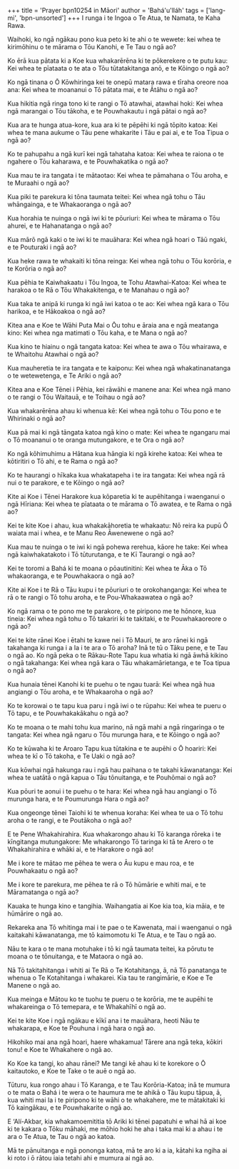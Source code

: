 +++
title = 'Prayer bpn10254 in Māori'
author = 'Bahá'u'lláh'
tags = ['lang-mi', 'bpn-unsorted']
+++
I runga i te Ingoa o Te Atua, te Namata, te Kaha Rawa. 

Waihoki, ko ngā ngākau pono kua peto ki te ahi o te wewete: kei whea te kirimōhinu o te mārama o Tōu Kanohi, e Te Tau o ngā ao? 

Ko ērā kua pātata ki a Koe kua whakarērēna ki te pōkerekere o te putu kau: Kei whea te pīataata o te ata o Tōu tūtatakitanga anō, e te Kōingo o ngā ao? 

Ko ngā tinana o Ō Kōwhiringa kei te onepū matara rawa e tīraha oreore noa ana: Kei whea te moananui o Tō pātata mai, e te Ātāhu o ngā ao? 

Kua hikitia ngā ringa tono ki te rangi o Tō atawhai, atawhai hoki: Kei whea ngā marangai o Tōu tākoha, e te Pouwhakautu i ngā pātai o ngā ao? 

Kua ara te hunga atua-kore, kua ara ki te pēpēhi ki ngā tōpito katoa: Kei whea te mana aukume o Tāu pene whakarite i Tāu e pai ai, e te Toa Tipua o ngā ao? 

Ko te pahupahu a ngā kurī kei ngā tahataha katoa: Kei whea te raiona o te ngahere o Tōu kaharawa, e te Pouwhakatika o ngā ao? 

Kua mau te ira tangata i te mātaotao: Kei whea te pāmahana o Tōu aroha, e te Muraahi o ngā ao? 

Kua piki te parekura ki tōna taumata teitei: Kei whea ngā tohu o Tāu whāngainga, e te Whakaoranga o ngā ao? 

Kua horahia te nuinga o ngā iwi ki te pōuriuri: Kei whea te mārama o Tōu ahurei, e te Hahanatanga o ngā ao? 

Kua mārō ngā kaki o te iwi ki te mauāhara: Kei whea ngā hoari o Tāū ngaki, e te Pouturaki i ngā ao? 

Kua heke rawa te whakaiti ki tōna reinga: Kei whea ngā tohu o Tōu korōria, e te Korōria o ngā ao? 

Kua pēhia te Kaiwhakaatu i Tōu Ingoa, te Tohu Atawhai-Katoa: Kei whea te harakoa o te Rā o Tōu Whakakitenga, e te Manahau o ngā ao?

Kua taka te anipā ki runga ki ngā iwi katoa o te ao: Kei whea ngā kara o Tōu harikoa, e te Hākoakoa o ngā ao? 


Kitea ana e Koe te Wāhi Puta Mai o Ōu tohu e āraia ana e ngā meatanga kino: Kei whea nga matimati o Tōu kaha, e te Mana o ngā ao? 

Kua kino te hiainu o ngā tangata katoa: Kei whea te awa o Tōu whairawa, e te Whaitohu Atawhai o ngā ao? 

Kua mauheretia te ira tangata e te kaiponu: Kei whea ngā whakatinanatanga o te wetewetenga, e Te Ariki o ngā ao? 

Kitea ana e Koe Tēnei i Pēhia, kei rāwāhi e manene ana: Kei whea ngā mano o te rangi o Tōu Waitauā, e te Toihau o ngā ao? 

Kua whakarērēna ahau ki whenua kē: Kei whea ngā tohu o Tōu pono e te Whirinaki o ngā ao? 

Kua pā mai ki ngā tāngata katoa ngā kino o mate: Kei whea te ngangaru mai o Tō moananui o te oranga mutungakore, e te Ora o ngā ao? 

Ko ngā kōhimuhimu a Hātana kua hāngia ki ngā kirehe katoa: Kei whea te kōtiritiri o Tō ahi, e te Rama o ngā ao?

Ko te haurangi o hīkaka kua whakatapeha i te ira tangata: Kei whea ngā rā nui o te parakore, e te Kōingo o ngā ao? 

Kite ai Koe i Tēnei Harakore kua kōparetia ki te aupēhitanga i waenganui o ngā Hīriana: Kei whea te pīataata o te mārama o Tō awatea, e te Rama o ngā ao?

Kei te kite Koe i ahau, kua whakakāhoretia te whakaatu: Nō reira ka pupū Ō waiata mai i whea, e te Manu Reo Āwenewene o ngā ao? 

Kua mau te nuinga o te iwi ki ngā pohewa rerehua, kāore he take: Kei whea ngā kaiwhakatakoto i Tō tūturutanga, e te Kī Taurangi o ngā ao? 

Kei te toromi a Bahá ki te moana o pōautinitini: Kei whea te Āka o Tō whakaoranga, e te Pouwhakaora o ngā ao? 

Kite ai Koe i te Rā o Tāu kupu i te pōuriuri o te orokohanganga: Kei whea te rā o te rangi o Tō tohu aroha, e te Pou-Whakaawatea o ngā ao? 

Ko ngā rama o te pono me te parakore, o te piripono me te hōnore, kua tineia: Kei whea ngā tohu o Tō takariri ki te takitaki, e te Pouwhakaoreore o ngā ao?


Kei te kite rānei Koe i ētahi te kawe nei i Tō Mauri, te aro rānei ki ngā takahanga ki runga i a Ia i te ara o Tō aroha? Inā te tū o Tāku pene, e te Tau o ngā ao. 
Ko ngā peka o te Rākau-Rote Tapu kua whatia ki ngā āwhā kikino o ngā takahanga: Kei whea ngā kara o Tāu whakamārietanga, e te Toa tipua o ngā ao? 

Kua hunaia tēnei Kanohi ki te puehu o te ngau tuarā: Kei whea ngā hua angiangi o Tōu aroha, e te Whakaaroha o ngā ao?

Ko te korowai o te tapu kua paru i ngā iwi o te rūpahu: Kei whea te pueru o Tō tapu, e te Pouwhakakākahu o ngā ao? 

Ko te moana o te mahi tohu kua marino, nā ngā mahi a ngā ringaringa o te tangata: Kei whea ngā ngaru o Tōu murunga hara, e te Kōingo o ngā ao? 

Ko te kūwaha ki te Aroaro Tapu kua tūtakina e te aupēhi o Ō hoariri: Kei whea te kī o Tō takoha, e Te Uaki o ngā ao? 

Kua kōwhai ngā hakunga rau i ngā hau paihana o te takahi kāwanatanga: Kei whea te uatātā o ngā kapua o Tāu tōnuitanga, e te Pouhōmai o ngā ao?

Kua pōuri te aonui i te puehu o te hara: Kei whea ngā hau angiangi o Tō murunga hara, e te Poumurunga Hara o ngā ao? 

Kua ongeonge tēnei Taiohi ki te whenua koraha: Kei whea te ua o Tō tohu aroha o te rangi, e te Poutākoha o ngā ao? 

E te Pene Whakahirahira. Kua whakarongo ahau ki Tō karanga rōreka i te kīngitanga mutungakore: Me whakarongo Tō taringa ki tā te Arero o te Whakahirahira e whāki ai, e te Harakore o ngā ao! 

Me i kore te mātao me pēhea te wera o Āu kupu e mau roa, e te Pouwhakaatu o ngā ao? 

Me i kore te parekura, me pēhea te rā o Tō hūmārie e whiti mai, e te Māramatanga o ngā ao? 

Kauaka te hunga kino e tangihia. Waihangatia ai Koe kia toa, kia māia, e te hūmārire o ngā ao. 

Rekareka ana Tō whitinga mai i te pae o te Kawenata, mai i waenganui o ngā kaitakahi kāwanatanga, me tō kaimomotu ki Te Atua, e te Tau o ngā ao. 

Nāu te kara o te mana motuhake i tō ki ngā taumata teitei, ka pōrutu te moana o te tōnuitanga, e te Mataora o ngā ao.

Nā Tō takitahitanga i whiti ai Te Rā o Te Kotahitanga, ā, nā Tō panatanga te whenua o Te Kotahitanga i whakarei. Kia tau te rangimārie, e Koe e Te Manene o ngā ao. 

Kua meinga e Mātou ko te tuohu te pueru o te korōria, me te aupēhi te whakareinga o Tō temepara, e te Whakahīhī o ngā ao. 

Kei te kite Koe i ngā ngākau e kīkī ana i te mauāhara, heoti Nāu te whakarapa, e Koe te Pouhuna i ngā hara o ngā ao. 


Hikohiko mai ana ngā hoari, haere whakamua! Tārere ana ngā teka, kōkiri tonu! e Koe te Whakahere o ngā ao. 

Ko Koe ka tangi, ko ahau rānei? Me tangi kē ahau ki te korekore o Ō kaitautoko, e Koe te Take o te auē o ngā ao. 

Tūturu, kua rongo ahau i Tō Karanga, e te Tau Korōria-Katoa; inā te mumura o te mata o Bahá i te wera o te haumura me te ahikā o Tāu kupu tāpua, ā, kua whiti mai Ia i te piripono ki te wāhi o te whakahere, me te mātakitaki ki Tō kaingākau, e te Pouwhakarite o ngā ao.

E ‘Alí-Akbar, kia whakamoemititia tō Ariki ki tēnei papatuhi e whai hā ai koe ki te kakara o Tōku māhaki, me mōhio hoki he aha i taka mai ki a ahau i te ara o Te Atua, te Tau o ngā ao katoa. 


Mā te pānuitanga e ngā pononga katoa, mā te aro ki a ia, kātahi ka ngiha ai ki roto i ō rātou iaia tetahi ahi e mumura ai ngā ao.
